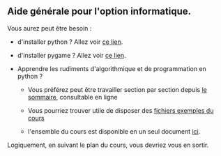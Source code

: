 

## Aide générale pour l'option informatique.

Vous aurez peut être besoin :


- d'installer python ? Allez voir [ce lien](installPython.md).

- d'installer pygame ? Allez voir [ce lien](installPygame.md).

- Apprendre les rudiments d'algorithmique et de programmation en python ?

  - Vous préférez peut être travailler section par section depuis [le sommaire](Cours/99_sommaire.md), consultable en ligne

  - Vous pourriez trouver utile de disposer des [fichiers exemples du cours](Sources/index.md)

  - l'ensemble du cours est disponible en un seul document [ici](cours.md).

Logiquement, en suivant le plan du cours, vous devriez vous en sortir.
